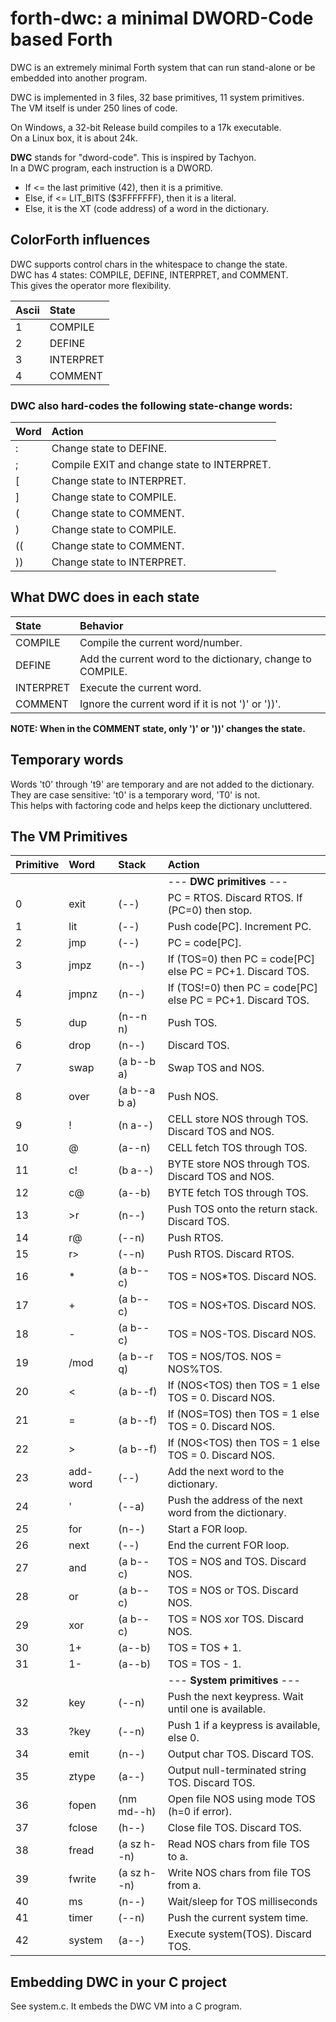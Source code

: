 # forth-dwc: a minimal DWORD-Code based Forth 

DWC is an extremely minimal Forth system that can run stand-alone or be embedded into another program.

DWC is implemented in 3 files, 32 base primitives, 11 system primitives.<br/>
The VM itself is under 250 lines of code.

On Windows, a 32-bit Release build compiles to a 17k executable. <br/>
On a Linux box, it is about 24k.

**DWC** stands for "dword-code". This is inspired by Tachyon. <br/>
In a DWC program, each instruction is a DWORD. <br/>
- If <= the last primitive (42), then it is a primitive.
- Else, if <= LIT_BITS ($3FFFFFFF), then it is a literal.
- Else, it is the XT (code address) of a word in the dictionary.

## ColorForth influences

DWC supports control chars in the whitespace to change the state.<br/>
DWC has 4 states: COMPILE, DEFINE, INTERPRET, and COMMENT. <br/>
This gives the operator more flexibility.

| Ascii | State |
|:--    |:-- |
| 1     | COMPILE   |
| 2     | DEFINE    |
| 3     | INTERPRET |
| 4     | COMMENT   |

### DWC also hard-codes the following state-change words:

| Word | Action |
|:--   |:-- |
| :    | Change state to DEFINE. |
| ;    | Compile EXIT and change state to INTERPRET. |
| [    | Change state to INTERPRET. |
| ]    | Change state to COMPILE. |
| (    | Change state to COMMENT. |
| )    | Change state to COMPILE. |
| ((   | Change state to COMMENT. |
| ))   | Change state to INTERPRET. |

## What DWC does in each state

| State     | Behavior |
|:--        |:-- |
| COMPILE   | Compile the current word/number. |
| DEFINE    | Add the current word to the dictionary, change to COMPILE. |
| INTERPRET | Execute the current word. |
| COMMENT   | Ignore the current word if it is not ')' or '))'. |

**NOTE: When in the COMMENT state, only ')' or '))' changes the state.**

## Temporary words

Words 't0' through 't9' are temporary and are not added to the dictionary.<br/>
They are case sensitive: 't0' is a temporary word, 'T0' is not.<br/>
This helps with factoring code and helps keep the dictionary uncluttered.

## The VM Primitives

| Primitive | Word     | Stack        | Action |
|:--        |:--       |:--           |:-- |
|           |          |              | --- **DWC primitives** --- |
|  0        | exit     | (--)         | PC = RTOS. Discard RTOS. If (PC=0) then stop. |
|  1        | lit      | (--)         | Push code[PC]. Increment PC. |
|  2        | jmp      | (--)         | PC = code[PC]. |
|  3        | jmpz     | (n--)        | If (TOS=0) then PC = code[PC] else PC = PC+1. Discard TOS. |
|  4        | jmpnz    | (n--)        | If (TOS!=0) then PC = code[PC] else PC = PC+1. Discard TOS. |
|  5        | dup      | (n--n n)     | Push TOS. |
|  6        | drop     | (n--)        | Discard TOS. |
|  7        | swap     | (a b--b a)   | Swap TOS and NOS. |
|  8        | over     | (a b--a b a) | Push NOS. |
|  9        | !        | (n a--)      | CELL store NOS through TOS. Discard TOS and NOS. |
| 10        | @        | (a--n)       | CELL fetch TOS through TOS. |
| 11        | c!       | (b a--)      | BYTE store NOS through TOS. Discard TOS and NOS. |
| 12        | c@       | (a--b)       | BYTE fetch TOS through TOS. |
| 13        | >r       | (n--)        | Push TOS onto the return stack. Discard TOS. |
| 14        | r@       | (--n)        | Push RTOS. |
| 15        | r>       | (--n)        | Push RTOS. Discard RTOS. |
| 16        | *        | (a b--c)     | TOS = NOS*TOS. Discard NOS. |
| 17        | +        | (a b--c)     | TOS = NOS+TOS. Discard NOS. |
| 18        | -        | (a b--c)     | TOS = NOS-TOS. Discard NOS. |
| 19        | /mod     | (a b--r q)   | TOS = NOS/TOS. NOS = NOS%TOS. |
| 20        | <        | (a b--f)     | If (NOS<TOS) then TOS = 1 else TOS = 0. Discard NOS. |
| 21        | =        | (a b--f)     | If (NOS=TOS) then TOS = 1 else TOS = 0. Discard NOS. |
| 22        | >        | (a b--f)     | If (NOS<TOS) then TOS = 1 else TOS = 0. Discard NOS. |
| 23        | add-word | (--)         | Add the next word to the dictionary. |
| 24        | '        | (--a)        | Push the address of the next word from the dictionary. |
| 25        | for      | (n--)        | Start a FOR loop. |
| 26        | next     | (--)         | End the current FOR loop. |
| 27        | and      | (a b--c)     | TOS = NOS and TOS. Discard NOS. |
| 28        | or       | (a b--c)     | TOS = NOS or TOS. Discard NOS. |
| 29        | xor      | (a b--c)     | TOS = NOS xor TOS. Discard NOS. |
| 30        | 1+       | (a--b)       | TOS = TOS + 1. |
| 31        | 1-       | (a--b)       | TOS = TOS - 1. |
|           |          |              | --- **System primitives** --- |
| 32        | key      | (--n)        | Push the next keypress. Wait until one is available. |
| 33        | ?key     | (--n)        | Push 1 if a keypress is available, else 0. |
| 34        | emit     | (n--)        | Output char TOS. Discard TOS. |
| 35        | ztype    | (a--)        | Output null-terminated string TOS. Discard TOS. |
| 36        | fopen    | (nm md--h)   | Open file NOS using mode TOS (h=0 if error). |
| 37        | fclose   | (h--)        | Close file TOS. Discard TOS. |
| 38        | fread    | (a sz h--n)  | Read NOS chars from file TOS to a. |
| 39        | fwrite   | (a sz h--n)  | Write NOS chars from file TOS from a. |
| 40        | ms       | (n--)        | Wait/sleep for TOS milliseconds |
| 41        | timer    | (--n)        | Push the current system time. |
| 42        | system   | (a--)        | Execute system(TOS). Discard TOS. |

## Embedding DWC in your C project

See system.c. It embeds the DWC VM into a C program.
